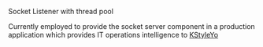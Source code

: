 Socket Listener with thread pool

Currently employed to provide the socket server component in a production application which provides IT operations intelligence to [KStyleYo](https://www.instagram.com/kstyleyo/)
